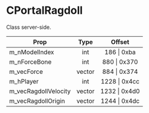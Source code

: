 # CPortalRagdoll
Class server-side.

|Prop|Type|Offset|
|---|:-:|:-:|
|m_nModelIndex|int|186 \| 0xba|
|m_nForceBone|int|880 \| 0x370|
|m_vecForce|vector|884 \| 0x374|
|m_hPlayer|int|1228 \| 0x4cc|
|m_vecRagdollVelocity|vector|1232 \| 0x4d0|
|m_vecRagdollOrigin|vector|1244 \| 0x4dc|
